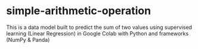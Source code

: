 # simple-arithmetic-operation
This is a data model built to predict the sum of two values using supervised learning (Linear Regression) in Google Colab with Python and frameworks (NumPy & Panda)
